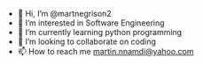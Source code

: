 - 👋 Hi, I’m @martnegrison2
- 👀 I’m interested in Software Engineering
- 🌱 I’m currently learning python programming
- 💞️ I’m looking to collaborate on coding
- 📫 How to reach me martin.nnamdi@yahoo.com

<!---
martnegrison2/martnegrison2 is a ✨ special ✨ repository because its `README.md` (this file) appears on your GitHub profile.
You can click the Preview link to take a look at your changes.
--->
